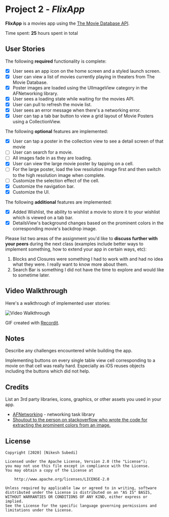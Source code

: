 # Project 2 - *FlixApp*

**FlixApp** is a movies app using the [The Movie Database API](http://docs.themoviedb.apiary.io/#).

Time spent: **25** hours spent in total

## User Stories

The following **required** functionality is complete:

- [x] User sees an app icon on the home screen and a styled launch screen.
- [x] User can view a list of movies currently playing in theaters from The Movie Database.
- [x] Poster images are loaded using the UIImageView category in the AFNetworking library.
- [x] User sees a loading state while waiting for the movies API.
- [x] User can pull to refresh the movie list.
- [x] User sees an error message when there's a networking error.
- [x] User can tap a tab bar button to view a grid layout of Movie Posters using a CollectionView.

The following **optional** features are implemented:

- [x] User can tap a poster in the collection view to see a detail screen of that movie
- [ ] User can search for a movie.
- [ ] All images fade in as they are loading.
- [x] User can view the large movie poster by tapping on a cell.
- [ ] For the large poster, load the low resolution image first and then switch to the high resolution image when complete.
- [ ] Customize the selection effect of the cell.
- [x] Customize the navigation bar.
- [x] Customize the UI.

The following **additional** features are implemented:

- [x] Added Wishlist, the ability to wishlist a movie to store it to your wishlist which is viewed on a tab bar.
- [x] DetailsView's background changes based on the prominent colors in the corresponding movie's backdrop image.

Please list two areas of the assignment you'd like to **discuss further with your peers** during the next class (examples include better ways to implement something, how to extend your app in certain ways, etc):

1. Blocks and Closures were something I had to work with and had no idea what they were. I really want to know more about them.
2. Search Bar is something I did not have the time to explore and would like to sometime later.

## Video Walkthrough

Here's a walkthrough of implemented user stories:

<img src='https://i.imgur.com/jbHOOoK.mp4' title='Video Walkthrough' width='' alt='Video Walkthrough' />

GIF created with [Recordit](http://www.recordit.co).

## Notes

Describe any challenges encountered while building the app.

Implementing buttons on every single table view cell corresponding to a movie on that cell was really hard. Especially as iOS reuses objects including the buttons which did not help.

## Credits

List an 3rd party libraries, icons, graphics, or other assets you used in your app.

- [AFNetworking](https://github.com/AFNetworking/AFNetworking) - networking task library
- [Shoutout to the person on stackoverflow who wrote the code for extracting the prominent colors from an image.](https://stackoverflow.com/a/29266983)

## License

    Copyright [2020] [Nikesh Subedi]

    Licensed under the Apache License, Version 2.0 (the "License");
    you may not use this file except in compliance with the License.
    You may obtain a copy of the License at

        http://www.apache.org/licenses/LICENSE-2.0

    Unless required by applicable law or agreed to in writing, software
    distributed under the License is distributed on an "AS IS" BASIS,
    WITHOUT WARRANTIES OR CONDITIONS OF ANY KIND, either express or implied.
    See the License for the specific language governing permissions and
    limitations under the License.
